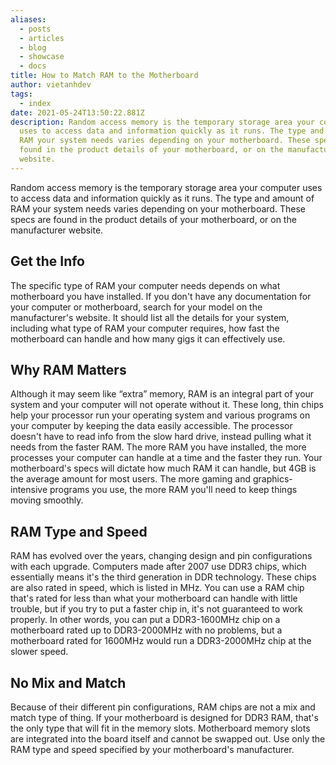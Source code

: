 ```yaml
---
aliases:
  - posts
  - articles
  - blog
  - showcase
  - docs
title: How to Match RAM to the Motherboard
author: vietanhdev
tags:
  - index
date: 2021-05-24T13:50:22.881Z
description: Random access memory is the temporary storage area your computer
  uses to access data and information quickly as it runs. The type and amount of
  RAM your system needs varies depending on your motherboard. These specs are
  found in the product details of your motherboard, or on the manufacturer
  website.
---
```

Random access memory is the temporary storage area your computer uses to access data and information quickly as it runs. The type and amount of RAM your system needs varies depending on your motherboard. These specs are found in the product details of your motherboard, or on the manufacturer website.

## Get the Info

The specific type of RAM your computer needs depends on what motherboard you have installed. If you don't have any documentation for your computer or motherboard, search for your model on the manufacturer's website. It should list all the details for your system, including what type of RAM your computer requires, how fast the motherboard can handle and how many gigs it can effectively use.

## Why RAM Matters

Although it may seem like “extra” memory, RAM is an integral part of your system and your computer will not operate without it. These long, thin chips help your processor run your operating system and various programs on your computer by keeping the data easily accessible. The processor doesn't have to read info from the slow hard drive, instead pulling what it needs from the faster RAM. The more RAM you have installed, the more processes your computer can handle at a time and the faster they run. Your motherboard's specs will dictate how much RAM it can handle, but 4GB is the average amount for most users. The more gaming and graphics-intensive programs you use, the more RAM you'll need to keep things moving smoothly.

## RAM Type and Speed

RAM has evolved over the years, changing design and pin configurations with each upgrade. Computers made after 2007 use DDR3 chips, which essentially means it's the third generation in DDR technology. These chips are also rated in speed, which is listed in MHz. You can use a RAM chip that's rated for less than what your motherboard can handle with little trouble, but if you try to put a faster chip in, it's not guaranteed to work properly. In other words, you can put a DDR3-1600MHz chip on a motherboard rated up to DDR3-2000MHz with no problems, but a motherboard rated for 1600MHz would run a DDR3-2000MHz chip at the slower speed.

## No Mix and Match

Because of their different pin configurations, RAM chips are not a mix and match type of thing. If your motherboard is designed for DDR3 RAM, that's the only type that will fit in the memory slots. Motherboard memory slots are integrated into the board itself and cannot be swapped out. Use only the RAM type and speed specified by your motherboard's manufacturer.